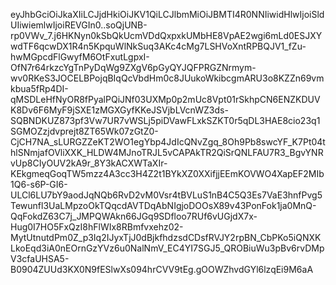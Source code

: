eyJhbGciOiJkaXIiLCJjdHkiOiJKV1QiLCJlbmMiOiJBMTI4R0NNIiwidHlwIjoiSldUIiwiemlwIjoiREVGIn0..soQjUNB-rp0VWv_7.j6HKNyn0kSbQkUcmVDdQxpxkUMbHE8VpAE2wgi6mLd0ESJXYwdTF6qcwDX1R4n5KpquWlNkSuq3AKc4cMg7LSHVoXntRPBQJV1_fZu-hwMGpcdFlGwyfM6OtFxutLgpxI-OfN7r64rkzcYgTnPyDqWg9ZXgV6pGyQYJQFPRGZNrmym-wv0RKeS3JOCELBPojqBIqQcVbdHm0c8JUukoWkibcgmARU3o8KZZn69vmkbua5fRp4DI-qMSDLeHfNyOR8fPyalPQiJNf03UXMp0p2mUc8Vpt01rSkhpCN6ENZKDUVK8Dv6F6MyF9jSXE1zMGXGyfKKeJSVjbLVcnWZ3ds-SQBNDKUZ873pf3Vw7UR7vWSLj5piDVawFLxkSZKT0r5qDL3HAE8cio23q1SGMOZzjdvprejt8ZT65Wk07zGtZ0-CjCH7NA_sLURGZZeKT2WO1egYbp4JdIcQNvZgq_8Oh9Pb8swcYF_K7Pt04thlSNmjafOVliXXK_HLDW4MJnoTRJL5vCAPAkTR2QiSrQNLFAU7R3_BgvYNRvUp8CIyOUV2kA9r_8Y3kACXWTaXIr-KEkgmeqGoqTW5mzz4A3cc3H4Z2t1BYkXZ0XXifjjEEmKOVWO4XapEF2MIb1Q6-s6P-GI6-ULCl6LU7bY9aodJqNQb6RvD2vM0Vsr4tBVLuS1nB4C5Q3Es7VaE3hnfPvg5Tewunfl3UaLMpzoOkTQqcdAVTDqAbNIgjoDOOsX89v43PonFok1ja0MnQ-QqFokdZ63C7j_JMPQWAkn66JGq9SDfloo7RUf6vUGjdX7x-Hug0I7HO5FxQzI8hFlWIx8RBmfvxehz02-MytUtnutdPm0Z_p3Iq2IJyxTjJ0dBjkfhdzsdCDsfRVJY2rpBN_CbPKo5iQNXKLkoEqd3iA0nEOrnGzYVz6u0NalNmV_EC4YI7SGJ5_QROBiuWu3pBv6rvDMpV3cfaUHSA5-B0904ZUUd3KX0N9fESlwXs094hrCVV9tEg.gOOWZhvdGYl6lzqEi9M6aA